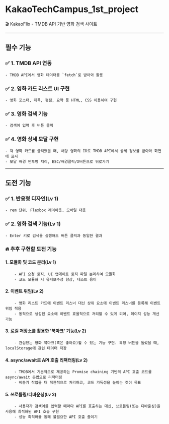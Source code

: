 # KakaoTechCampus_1st_project

🎬 KakaoFlix - TMDB API 기반 영화 검색 사이트

---

## 필수 기능

### ✅ 1. TMDB API 연동
    - TMDB API에서 영화 데이터를 `fetch`로 받아와 활용
    
### ✅ 2. 영화 카드 리스트 UI 구현
    - 영화 포스터, 제목, 평점, 요약 등 HTML, CSS 이용하여 구현
    
### ✅ 3. 영화 검색 기능
    - 검색어 입력 후 버튼 클릭
    
### ✅ 4. 영화 상세 모달 구현
    - 각 영화 카드를 클릭했을 때, 해당 영화의 ID로 TMDB API에서 상세 정보를 받아와 화면에 표시
    - 모달 배경 반투명 처리, ESC/배경클릭/X버튼으로 뒤로가기

---

## 도전 기능

### ✅ 1. 반응형 디자인(Lv 1)
    - rem 단위, Flexbox 레이아웃, 모바일 대응
    
### ✅ 2. 영화 검색 기능(Lv 1)
    - Enter 키로 검색을 실행해도 버튼 클릭과 동일한 결과

### 🔥 추후 구현할 도전 기능
#### 1. 모듈화 및 코드 분리(Lv 1)
        - API 요청 로직, UI 업데이트 로직 파일 분리하여 모듈화
        - 코드 모듈화 시 유지보수성 향상, 테스트 용이
        
#### 2. 이벤트 위임(Lv 2)
        - 영화 리스트 카드에 이벤트 리스너 대신 상위 요소에 이벤트 리스너를 등록해 이벤트 위임 적용
        - 동적으로 생성된 요소에 이벤트 효율적으로 처리할 수 있게 되어, 페이지 성능 개선 가능
        
#### 3. 로컬 저장소를 활용한 '북마크' 기능(Lv 2)
        - 관심있는 영화 북마크(혹은 좋아요)할 수 있는 기능 구현. 특정 버튼을 눌렀을 때, localStorage에 관련 데이터 저장
        
#### 4. async/await로 API 호출 리팩터링(Lv 2)
        - TMDB에서 기본적으로 제공하는 Promise chaining 기반의 API 호출 코드를 async/await 문법으로 리팩터링
        - 비동기 작업을 더 직관적으로 처리하고, 코드 가독성을 높이는 것이 목표
        
#### 5. 쓰로틀링/디바운싱(Lv 2)
        - 사용자가 검색어를 입력할 때마다 API를 호출하는 대신, 쓰로틀링(또는 디바운싱)을 사용해 최적화된 API 호출 구현
        - 성능 최적화를 통해 불필요한 API 호출 줄이기
